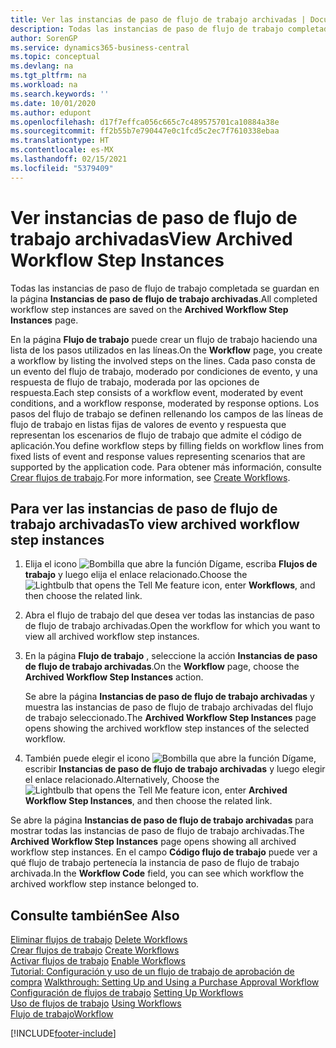```yaml
---
title: Ver las instancias de paso de flujo de trabajo archivadas | Documentos de Microsoft
description: Todas las instancias de paso de flujo de trabajo completada se guardan en la página **Instancias de paso de flujo de trabajo archivadas**.
author: SorenGP
ms.service: dynamics365-business-central
ms.topic: conceptual
ms.devlang: na
ms.tgt_pltfrm: na
ms.workload: na
ms.search.keywords: ''
ms.date: 10/01/2020
ms.author: edupont
ms.openlocfilehash: d17f7effca056c665c7c489575701ca10884a38e
ms.sourcegitcommit: ff2b55b7e790447e0c1fcd5c2ec7f7610338ebaa
ms.translationtype: HT
ms.contentlocale: es-MX
ms.lasthandoff: 02/15/2021
ms.locfileid: "5379409"
---
```

# <a name="view-archived-workflow-step-instances"></a><span data-ttu-id="df50b-103">Ver instancias de paso de flujo de trabajo archivadas</span><span class="sxs-lookup"><span data-stu-id="df50b-103">View Archived Workflow Step Instances</span></span>
<span data-ttu-id="df50b-104">Todas las instancias de paso de flujo de trabajo completada se guardan en la página **Instancias de paso de flujo de trabajo archivadas**.</span><span class="sxs-lookup"><span data-stu-id="df50b-104">All completed workflow step instances are saved on the **Archived Workflow Step Instances** page.</span></span>  

 <span data-ttu-id="df50b-105">En la página **Flujo de trabajo** puede crear un flujo de trabajo haciendo una lista de los pasos utilizados en las líneas.</span><span class="sxs-lookup"><span data-stu-id="df50b-105">On the **Workflow** page, you create a workflow by listing the involved steps on the lines.</span></span> <span data-ttu-id="df50b-106">Cada paso consta de un evento del flujo de trabajo, moderado por condiciones de evento, y una respuesta de flujo de trabajo, moderada por las opciones de respuesta.</span><span class="sxs-lookup"><span data-stu-id="df50b-106">Each step consists of a workflow event, moderated by event conditions, and a workflow response, moderated by response options.</span></span> <span data-ttu-id="df50b-107">Los pasos del flujo de trabajo se definen rellenando los campos de las líneas de flujo de trabajo en listas fijas de valores de evento y respuesta que representan los escenarios de flujo de trabajo que admite el código de aplicación.</span><span class="sxs-lookup"><span data-stu-id="df50b-107">You define workflow steps by filling fields on workflow lines from fixed lists of event and response values representing scenarios that are supported by the application code.</span></span> <span data-ttu-id="df50b-108">Para obtener más información, consulte [Crear flujos de trabajo](across-how-to-create-workflows.md).</span><span class="sxs-lookup"><span data-stu-id="df50b-108">For more information, see [Create Workflows](across-how-to-create-workflows.md).</span></span>  

## <a name="to-view-archived-workflow-step-instances"></a><span data-ttu-id="df50b-109">Para ver las instancias de paso de flujo de trabajo archivadas</span><span class="sxs-lookup"><span data-stu-id="df50b-109">To view archived workflow step instances</span></span>  
1.  <span data-ttu-id="df50b-110">Elija el icono ![Bombilla que abre la función Dígame](media/ui-search/search_small.png "Dígame qué desea hacer"), escriba **Flujos de trabajo** y luego elija el enlace relacionado.</span><span class="sxs-lookup"><span data-stu-id="df50b-110">Choose the ![Lightbulb that opens the Tell Me feature](media/ui-search/search_small.png "Tell me what you want to do") icon, enter **Workflows**, and then choose the related link.</span></span>  
2.  <span data-ttu-id="df50b-111">Abra el flujo de trabajo del que desea ver todas las instancias de paso de flujo de trabajo archivadas.</span><span class="sxs-lookup"><span data-stu-id="df50b-111">Open the workflow for which you want to view all archived workflow step instances.</span></span>  
3.  <span data-ttu-id="df50b-112">En la página **Flujo de trabajo** , seleccione la acción **Instancias de paso de flujo de trabajo archivadas**.</span><span class="sxs-lookup"><span data-stu-id="df50b-112">On the **Workflow** page, choose the **Archived Workflow Step Instances** action.</span></span>  

    <span data-ttu-id="df50b-113">Se abre la página **Instancias de paso de flujo de trabajo archivadas** y muestra las instancias de paso de flujo de trabajo archivadas del flujo de trabajo seleccionado.</span><span class="sxs-lookup"><span data-stu-id="df50b-113">The **Archived Workflow Step Instances** page opens showing the archived workflow step instances of the selected workflow.</span></span>  
4.  <span data-ttu-id="df50b-114">También puede elegir el icono ![Bombilla que abre la función Dígame](media/ui-search/search_small.png "Dígame qué desea hacer"), escribir **Instancias de paso de flujo de trabajo archivadas** y luego elegir el enlace relacionado.</span><span class="sxs-lookup"><span data-stu-id="df50b-114">Alternatively, Choose the ![Lightbulb that opens the Tell Me feature](media/ui-search/search_small.png "Tell me what you want to do") icon, enter **Archived Workflow Step Instances**, and then choose the related link.</span></span>  

<span data-ttu-id="df50b-115">Se abre la página **Instancias de paso de flujo de trabajo archivadas** para mostrar todas las instancias de paso de flujo de trabajo archivadas.</span><span class="sxs-lookup"><span data-stu-id="df50b-115">The **Archived Workflow Step Instances** page opens showing all archived workflow step instances.</span></span> <span data-ttu-id="df50b-116">En el campo **Código flujo de trabajo** puede ver a qué flujo de trabajo pertenecía la instancia de paso de flujo de trabajo archivada.</span><span class="sxs-lookup"><span data-stu-id="df50b-116">In the **Workflow Code** field, you can see which workflow the archived workflow step instance belonged to.</span></span>  

## <a name="see-also"></a><span data-ttu-id="df50b-117">Consulte también</span><span class="sxs-lookup"><span data-stu-id="df50b-117">See Also</span></span>  
 <span data-ttu-id="df50b-118">[Eliminar flujos de trabajo](across-how-to-delete-workflows.md) </span><span class="sxs-lookup"><span data-stu-id="df50b-118">[Delete Workflows](across-how-to-delete-workflows.md) </span></span>  
 <span data-ttu-id="df50b-119">[Crear flujos de trabajo](across-how-to-create-workflows.md) </span><span class="sxs-lookup"><span data-stu-id="df50b-119">[Create Workflows](across-how-to-create-workflows.md) </span></span>  
 <span data-ttu-id="df50b-120">[Activar flujos de trabajo](across-how-to-enable-workflows.md) </span><span class="sxs-lookup"><span data-stu-id="df50b-120">[Enable Workflows](across-how-to-enable-workflows.md) </span></span>  
 <span data-ttu-id="df50b-121">[Tutorial: Configuración y uso de un flujo de trabajo de aprobación de compra](walkthrough-setting-up-and-using-a-purchase-approval-workflow.md) </span><span class="sxs-lookup"><span data-stu-id="df50b-121">[Walkthrough: Setting Up and Using a Purchase Approval Workflow](walkthrough-setting-up-and-using-a-purchase-approval-workflow.md) </span></span>  
 <span data-ttu-id="df50b-122">[Configuración de flujos de trabajo](across-set-up-workflows.md) </span><span class="sxs-lookup"><span data-stu-id="df50b-122">[Setting Up Workflows](across-set-up-workflows.md) </span></span>  
 <span data-ttu-id="df50b-123">[Uso de flujos de trabajo](across-use-workflows.md) </span><span class="sxs-lookup"><span data-stu-id="df50b-123">[Using Workflows](across-use-workflows.md) </span></span>  
 [<span data-ttu-id="df50b-124">Flujo de trabajo</span><span class="sxs-lookup"><span data-stu-id="df50b-124">Workflow</span></span>](across-workflow.md)


[!INCLUDE[footer-include](includes/footer-banner.md)]